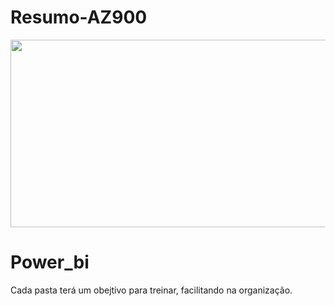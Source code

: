 # Resumo-AZ900 
<img src="https://github.com/tbarcelar/power_bi/blob/main/logopower.JPG" width="1200" height="300">

# Power_bi

Cada pasta terá um obejtivo para treinar, facilitando na organização.

